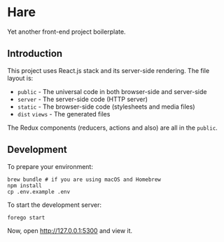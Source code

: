 # Hare

Yet another front-end project boilerplate.

## Introduction

This project uses React.js stack and its server-side rendering. The file layout
is:

- `public` - The universal code in both browser-side and server-side
- `server` - The server-side code (HTTP server)
- `static` - The browser-side code (stylesheets and media files)
- `dist` `views` - The generated files

The Redux components (reducers, actions and also) are all in the `public`.

## Development

To prepare your environment:

```
brew bundle # if you are using macOS and Homebrew
npm install
cp .env.example .env
```

To start the development server:

```
forego start
```

Now, open http://127.0.0.1:5300 and view it.
